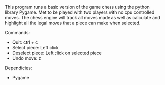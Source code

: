 
This program runs a basic version of the game chess using the python library Pygame. Met to be played with two players with no cpu controlled moves.
The chess engine will track all moves made as well as calculate and highlight all the legal moves that a piece can make when selected.

Commands:
  - Quit: ctrl + c
  - Select piece: Left click
  - Deselect piece: Left click on selected piece
  - Undo move: z

Dependicies:
  - Pygame
